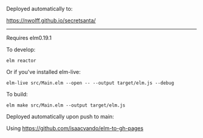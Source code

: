 Deployed automatically to:

https://nwolff.github.io/secretsanta/

---

Requires elm0.19.1

To develop:

    elm reactor

Or if you've installed elm-live:

    elm-live src/Main.elm --open -- --output target/elm.js --debug

To build:

    elm make src/Main.elm --output target/elm.js

Deployed automatically upon push to main:

Using https://github.com/isaacvando/elm-to-gh-pages
